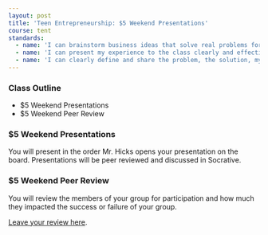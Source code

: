 ```yaml
---
layout: post
title: 'Teen Entrepreneurship: $5 Weekend Presentations'
course: tent
standards:
  - name: 'I can brainstorm business ideas that solve real problems for real people'
  - name: 'I can present my experience to the class clearly and effectively'
  - name: 'I can clearly define and share the problem, the solution, my customer feedback, and my return on time'
---
```


### Class Outline

* $5 Weekend Presentations
* $5 Weekend Peer Review

### $5 Weekend Presentations

You will present in the order Mr. Hicks opens your presentation on the board. Presentations will be peer reviewed and discussed in Socrative.

### $5 Weekend Peer Review

You will review the members of your group for participation and how much they impacted the success or failure of your group.

[Leave your review here](https://docs.google.com/forms/d/1cB4oCNpyvd8z7JaDXH6OffRF5OrnVa2jxnhpw8uLGIY/viewform?usp=send_form).